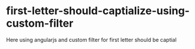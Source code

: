 # first-letter-should-captialize-using-custom-filter
Here using angularjs and custom filter for first letter should be captial
